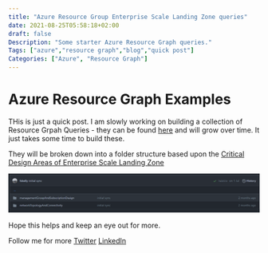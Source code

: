 ```yaml
---
title: "Azure Resource Group Enterprise Scale Landing Zone queries"
date: 2021-08-25T05:58:18+02:00
draft: false
Description: "Some starter Azure Resource Graph queries."
Tags: ["azure","resource graph","blog","quick post"]
Categories: ["Azure", "Resource Graph"]
---
```


# Azure Resource Graph Examples

THis is just a quick post. I am slowly working on building a collection of Resource Grpah Queries - they can be found [here](https://github.com/fskelly/azure-resource-graph/tree/main/enterpriseScale) and will grow over time. It just takes some time to build these.

They will be broken down into a folder structure based upon the [Critical Design Areas of Enterprise Scale Landing Zone](https://docs.microsoft.com/en-us/azure/cloud-adoption-framework/ready/enterprise-scale/design-guidelines)

![folderStructure](https://github.com/fskelly/flkelly-cloudblog/blob/main/public/images/blogImages/2021/azureresourcegraph/folderStructure.png?raw=true)

Hope this helps and keep an eye out for more.

Follow me for more 
[Twitter](https://twitter.com/fskelly)
[LinkedIn](https://www.linkedin.com/in/fletcherkelly/)